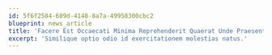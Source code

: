 ```yaml
---
id: 5f6f2584-689d-4148-8a7a-49958300cbc2
blueprint: news_article
title: 'Facere Est Occaecati Minima Reprehenderit Quaerat Unde Praesentium Reprehenderit'
excerpt: 'Similique optio odio id exercitationem molestias natus.'
---
```

